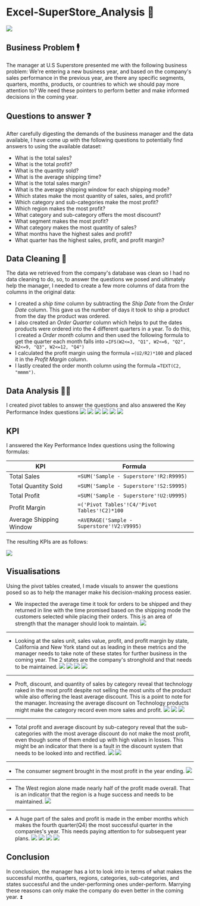 # Excel-SuperStore_Analysis 🏬
![](image.jfif)

## Business Problem 🕴️
The manager at U.S Superstore presented me with the following business problem:
We're entering a new business year, and based on the company's sales performance in the previous year, are there any specific segments, quarters, months, products, or countries to which we should pay more attention to? We need these pointers to perform better and make informed decisions in the coming year.

## Questions to answer ❓

After carefully digesting the demands of the business manager and the data available, I have come up with the following questions to potentially find answers to using the available dataset:
- What is the total sales?
- What is the total profit?
- What is the quantity sold?
- What is the average shipping time?
- What is the total sales margin?
- What is the average shipping window for each shipping mode?
- Which states make the most quantity of sales, sales, and profit?
- Which category and sub-categories make the most profit?
- Which region makes the most profit?
- What category and sub-category offers the most discount?
- What segment makes the most profit?
- What category makes the most quantity of sales?
- What months have the highest sales and profit?
- What quarter has the highest sales, profit, and profit margin?

## Data Cleaning 🧹
The data we retrieved from the company's database was clean so I had no data cleaning to do, so, to answer the questions we posed and ultimately help the manager, I needed to create a few more columns of data from the columns in the original data:
- I created a _ship time_ column by subtracting the _Ship Date_ from the _Order Date_ column. This gave us the number of days it took to ship a product from the day the product was ordered.
- I also created an _Order Quarter_ column which helps to put the dates products were ordered into the 4 different quarters in a year. To do this, I created a _Order month_ column and then used the following formula to get the quarter each month falls into `=IFS(W2<=3, "Q1", W2<=6, "Q2", W2<=9, "Q3", W2<=12, "Q4")`
- I calculated the profit margin using the formula `=(U2/R2)*100` and placed it in the _Profit Margin_ column.
- I lastly created the order month column using the formula `=TEXT(C2, "mmmm")`.

## Data Analysis 🧑‍🔧
I created pivot tables to answer the questions and also answered the Key Performance Index questions
![](KPI.png)
![](PT1.png)
![](PT2.png)
![](PT3.png)
![](PT4.png)
![](PT5.png)

## KPI
I answered the Key Performance Index questions using the following formulas:

KPI                     | Formula
------------------------|------------
Total Sales             |`=SUM('Sample - Superstore'!R2:R9995)`
Total Quantity Sold     |`=SUM('Sample - Superstore'!S2:S9995)`
Total Profit            |`=SUM('Sample - Superstore'!U2:U9995)`
Profit Margin           |`=('Pivot Tables'!C4/'Pivot Tables'!C2)*100`
Average Shipping Window |`=AVERAGE('Sample - Superstore'!V2:V9995)`

The resulting KPIs are as follows:

![](KPI.jpeg)

## Visualisations
Using the pivot tables created, I made visuals to answer the questions posed so as to help the manager make his decision-making process easier.

- We inspected the average time it took for orders to be shipped and they returned in line with the time promised based on the shipping mode the customers selected while placing their orders. This is an area of strength that the manager should look to maintain.
![](ShippingMode.png)
---
- Looking at the sales unit, sales value, profit, and profit margin by state, California and New York stand out as leading in these metrics and the manager needs to take note of these states for further business in the coming year. The 2 states are the company's stronghold and that needs to be maintained.
![](SalesbyState.png)
![](SalesQbyState.png)
![](ProfitbyState.png)
![](ProfitMarginbyState.png)
---
- Proft, discount, and quantity of sales by category reveal that technology raked in the most profit despite not selling the most units of the product while also offering the least average discount. This is a point to note for the manager. Increasing the average discount on Technology products might make the category record even more sales and profit.
![](ProfitbyCategory.png)
![](DiscountbyCategory.png)
![](SalesQbyCategory.png)
---
- Total profit and average discount by sub-category reveal that the sub-categories with the most average discount do not make the most profit, even though some of them ended up with high values in losses. This might be an indicator that there is a fault in the discount system that needs to be looked into and rectified.
![](ProfitbySubCategory.png)
![](DiscountbySubCategory.png)
---
- The consumer segment brought in the most profit in the year ending.
![](ProfitbySegment.png)
---
- The West region alone made nearly half of the profit made overall. That is an indicator that the region is a huge success and needs to be maintained.
![](ProfitbyRegion.png)
---
- A huge part of the sales and profit is made in the ember months which makes the fourth quarter(Q4) the most successful quarter in the companies's year. This needs paying attention to for subsequent year plans.
![](ProfitbyMonth.png)
![](SalesbyMonth.png)
![](ProfitbyQuarter.png)
![](SalesbyQuarter.png)

## Conclusion
In conclusion, the manager has a lot to look into in terms of what makes the successful months, quarters, regions, categories, sub-categories, and states successful and the under-performing ones under-perform. Marrying these reasons can only make the company do even better in the coming year. ⏫
